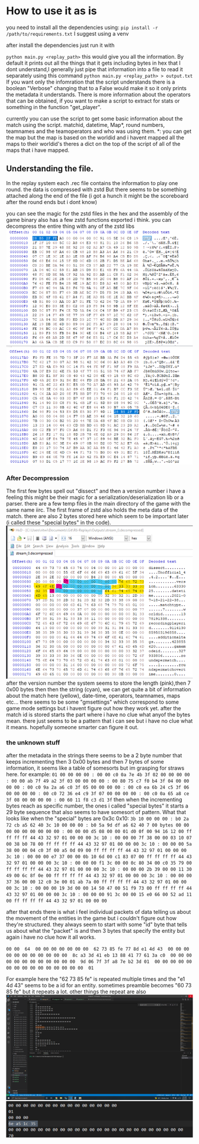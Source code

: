 # How to use it as is
you need to install all the dependencies using:
`
pip install -r /path/to/requirements.txt
`
I suggest using a venv

after install the dependencies just run it with 

`
python main.py <replay_path>
`
this would give you all the information. By default it prints out all the things that it gets including bytes in hex that I dont understand,I generally just pipe that information into a file to read it separately using this command
`
python main.py <replay_path> > output.txt
`
If you want only the infomration that the script understands there is a boolean "Verbose" changing that to a False would make it so it only prints the metadata it understands. There is more information about the operators that can be obtained, if you want to make a script to extract for stats or something in the function "get_player".


currently you can use the script to get some basic information about the match using the script. matchid, datetime, Map*, round numbers, teamnames and the teamoperators and who was using them.
*: you can get the map but the map is based on the worldid and i havent mapped all the maps to their worldid's theres a dict on the top of the script of all of the maps that i have mapped.

## Understanding the file.
In the replay system each .rec file contains the information to play one round. the data is compressed with zstd But there seems to be something attached along the end of the file  (i got a hunch it might be the scoreboard after the round ends but i dont know)

you can see the magic for the zstd files in the hex and the assembly of the game binary also has a few zstd functions exported i think.
you can decompress the entire thing with any of the zstd libs
![magic1](docs/Magic.PNG) ![magic2](docs/Magic2.PNG)

### After Decompression
The first few bytes spell out "dissect" and then a version number i have a feeling this might be their magic for a serialization/deserialization lib or a parser. there are a few temp files in the main directory of the game with the same name iirc. 
The first frame of zstd also holds the meta data of the match. there are also 2 bytes stored here which seem to be important later (i called these "special bytes" in the code).
![metadata](docs/metadata.PNG) 
after the version number the system seems to store the length (pink),then 7 0x00 bytes then then the string (cyan), we can get quite a bit of information about the match here (yellow), date-time, operators, teamnames, maps etc... there seems to be some "gmsettings" which correspond to some game mode settings but i havent figure out how they work yet. after the match id is stored starts the part where i have no clue what anyof the bytes mean. there just seems to be a pattern that i can see but i have no clue what it means. hopefully someone smarter can figure it out.

### the unknown stuff
after the metadata in the strings there seems to be a 2 byte number that keeps incrementing then 3 0x00 bytes and then 7 bytes of some information, it seems like a table of somesorts but im grasping for straws here. for example:
`
01 00 00 00 00 : 00 00 c0 0a 7e 4b 3f
02 00 00 00 00 : 00 00 ab 7f 49 a2 3f
03 00 00 00 00 : 00 80 75 c7 f0 b4 3f
04 00 00 00 00 : 00 c0 9a 2a a6 c0 3f
05 00 00 00 00 : 00 c0 ea 6b 24 c5 3f
06 00 00 00 00 : 00 c0 72 36 e4 c9 3f
07 00 00 00 00 : 00 c0 0a 65 a8 ce 3f
08 00 00 00 00 : 00 60 11 f8 c3 d1 3f
`
then when the incrementing bytes reach as specific number, the ones i called "special bytes" it starts a 29 byte sequence that also seems to have somesort of pattern. What that looks like when the "special" bytes are 0x3c 0x10:
`
3b 10 00 00 00 : b0 2a 72 cb a5 62 40
3c 10 00 00 00 : b0 5a 9d df a6 62 40
7 00 bytes 00 00 00 00 00 00 00
00 00 : 00 00 00 d5 08 00 00 01 d0 0f 00 94 16 12 00 ff ff ff ff 44 43 32 97 01 00 00 00
3c 10 : 00 00 00 7f 38 00 00 03 10 07 00 38 b0 78 00 ff ff ff ff 44 43 32 97 01 00 00 00
3c 10 : 00 00 00 5a 38 00 00 04 c0 3f 00 a5 0d 09 00 ff ff ff ff 44 43 32 97 01 00 00 00
3c 10 : 00 00 00 e7 37 00 00 0b 10 6d 00 c1 83 07 00 ff ff ff ff 44 43 32 97 01 00 00 00
3c 10 : 00 00 00 f1 3c 00 00 0c 80 34 00 c0 35 79 00 ff ff ff ff 44 43 32 97 01 00 00 00
3c 10 : 00 00 00 2b 39 00 00 11 30 49 00 6c 8f 0e 00 ff ff ff ff 44 43 32 97 01 00 00 00
3c 10 : 00 00 00 37 36 00 00 12 c0 3e 00 01 ab 7a 00 ff ff ff ff 44 43 32 97 01 00 00 00
3c 10 : 00 00 00 19 3d 00 00 14 50 47 00 51 f9 73 00 ff ff ff ff 44 43 32 97 01 00 00 00
3c 10 : 00 00 00 91 3c 00 00 15 e0 66 00 52 ad 11 00 ff ff ff ff 44 43 32 97 01 00 00 00
`

after that ends there is what i feel individual packets of data telling us about the movement of the entities in the game but i couldn't figure out how they're structured. they always seem to start with some "id" byte that tells us about what the "packet" is and then 3 bytes that specify the entity but again i have no clue how it all works.

`
00 00 
64 
00 00 00 00 00 00 00 
62 73 85 fe 77 8d e1 4d 43 
00 00 00 00 00 00 00 00 00 00 00 
8c a3 3d 41 eb 13 88 41 77 61 3a c0 
00 00 00 00 00 00 00 00 00 00 00 00 
9d 06 7f 3f a8 7e b2 3d 01 
00 00 00 00 00 00 00 00 00 00 00 00 00 00 00 
01 
`

For example here the "62 73 85 fe" is repeated multiple times and the "e1 4d 43" seems to be a id for an entity. sometimes preamble becomes "60 73 85 fe" but it repeats a lot. other things the repeat are also ![hex](docs/hex.PNG)  ![hex2](docs/hex2.PNG) 
